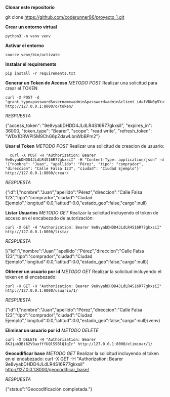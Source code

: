 **Clonar este repositorio**

   git clone https://github.com/coderunner86/proyecto_1.git

**Crear un entorno virtual**

    python3 -m venv venv

**Activar el entorno**

    source venv/bin/activate

**Instalar el requirements**

    pip install -r requirements.txt

**Generar un Token de Acceso**
*METODO POST*
Realizar una solicitud para crear el TOKEN

    curl -X POST -d "grant_type=password&username=admin&password=admin&client_id=fVDN0p5YufIhzroLf0RKlNpp8HVsDVUiLoQCJbkw&client_secret=d8C0STSoLdXhK6A90ru3Bb7clVjIQnoiWzmFmQS9FRbiMoSkz2oosMYT3qSHaYGaurZ4NA0TQdzCx2zEg6mlTm4lVOav3rzEKZonDFXWuQlQqSma3JmlYqC2TrkxexPY" http://127.0.0.1:8000/o/token/

_RESPUESTA_

   {"access_token": "9e8vyabDHDD4JLdLR4S16R77gkxsiI", "expires_in": 36000, "token_type": "Bearer", "scope": "read write", "refresh_token": "WDx1DRWPl5M9ChG6pZdawLbnWbBPm2"}

**Usar el Token**
*METODO POST*
Realizar una solicitud de creacion de usuario:

      curl -X POST -H "Authorization: Bearer 9e8vyabDHDD4JLdLR4S16R77gkxsiI" -H "Content-Type: application/json" -d '{"nombre": "Juan", "apellido": "Pérez", "tipo": "comprador", "direccion": "Calle Falsa 123", "ciudad": "Ciudad Ejemplo"}' http://127.0.0.1:8000/crear/

_RESPUESTA_

   {"id":1,"nombre":"Juan","apellido":"Pérez","direccion":"Calle Falsa 123","tipo":"comprador","ciudad":"Ciudad Ejemplo","longitud":0.0,"latitud":0.0,"estado_geo":false,"cargo":null}

**Listar Usuarios**
*METODO GET*
Realizar la solicitud incluyendo el token de acceso en el encabezado de autorización:

    curl -X GET -H "Authorization: Bearer 9e8vyabDHDD4JLdLR4S16R77gkxsiI" http://127.0.0.1:8000/lista/

_RESPUESTA_

   [{"id":1,"nombre":"Juan","apellido":"Pérez","direccion":"Calle Falsa 123","tipo":"comprador","ciudad":"Ciudad Ejemplo","longitud":0.0,"latitud":0.0,"estado_geo":false,"cargo":null}]

**Obtener un usuario por id**
*METODO GET*
Realizar la solicitud incluyendo el token en el encabezado:

    curl -X GET -H "Authorization: Bearer 9e8vyabDHDD4JLdLR4S16R77gkxsiI" http://127.0.0.1:8000/usuario/1/

_RESPUESTA_

   {"id":1,"nombre":"Juan","apellido":"Pérez","direccion":"Calle Falsa 123","tipo":"comprador","ciudad":"Ciudad Ejemplo","longitud":0.0,"latitud":0.0,"estado_geo":false,"cargo":null}(venv) 

**Eliminar un usuario por id**
*METODO DELETE*

    curl -X DELETE -H "Authorization: Bearer 8KJjab3Bi62V9axfffUQlS9BlQ1qIr" http://127.0.0.1:8000/eliminar/1/

**Geocodificar base**
*METODO GET*
Realizar la solicitud incluyendo el token en el encabezado:
    curl -X GET -H "Authorization: Bearer 9e8vyabDHDD4JLdLR4S16R77gkxsiI" http://127.0.0.1:8000/geocodificar_base/   

_RESPUESTA_

   {"status":"Geocodificación completada."}
